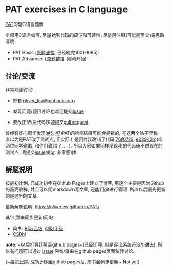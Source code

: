 # PAT exercises in C language

[PAT][pat]习题C语言题解

全部用C语言编写, 尽量达到代码的简洁和可读性, 尽量用注释(可能是英文)将思路写明.

* PAT Basic ([原题链接][pat-b], 已经刷完1001-1085):
* PAT Advanced ([原题链接][pat-a], 刚刚开始):

## 讨论/交流

非常欢迎讨论!

- 邮箱:oliver_lew@outlook.com

- 发现问题/题目讨论也欢迎提交[issue][issues]

- 要改正/改进代码欢迎提交[pull request][pulls]

曾经有好心同学发现([#5][issue-5], [#7][pull-7])PAT的检测结果可能会是错的, 在这两个帖子里我一直以为是PAT改了测试点,
但实际上是因为我改错了代码([76f0722][commit-#5], [e029c2b][commit-#7])(向两位同学道歉, 和你们说错了. . . ).
所以大家如果同样发现我的代码通不过现在的测试点, 请提交[issue][issues]或[pr][pulls], 非常感谢!

## 解题说明

按最初计划, 已成功初步在Github Pages上建立了博客, 用这个主要是因为Github的高亮很棒, 并且可以用markdown写文章,
还能用git进行管理. 所以以后最先更新的是这里的文章.

最新解题说明: https://oliverlew.github.io/PAT/

其它(暂未同步更新)网站:

- 简书: [B级/乙级][jianshu-b], [A级/甲级][jianshu-a]
- [CSDN](https://blog.csdn.net/Oliver__Lew)

**note:** ~以后打算迁移至github pages~(已经迁移, 但是评论系统还没加进去), 所以有问题可以通过
[issue][issues] 系统/将来在github pages页面和我讨论.

(~虽如上述, 成功迁移至github pages后, 简书会同步更新~ Not yet)

##
[gh-pages]: https://github.com/OliverLew/PAT/tree/gh-pages
[issues]: https://github.com/OliverLew/PAT/issues
[pulls]: https://github.com/OliverLew/PAT/pulls
[issue-5]: https://github.com/OliverLew/PAT/issues/5
[pull-7]: https://github.com/OliverLew/PAT/pull/7
[commit-#5]: https://github.com/OliverLew/PAT/commit/76f072258e295ad5ccf5b3ec3196c72679c22c93#diff-77516117cde8132f56ef044da2238e08
[commit-#7]: https://github.com/OliverLew/PAT/commit/e029c2b78f85356500fedfbc667d02e5a229f62e#diff-9cadb2a99b3bab7cfdb9e19fdef3f9ad

[pat]: https://www.patest.cn/contests
[pat-a]: https://www.patest.cn/contests/pat-a-practise
[pat-b]: https://www.patest.cn/contests/pat-b-practise

[jianshu-a]: http://www.jianshu.com/p/8944b15f8194
[jianshu-b]: http://www.jianshu.com/p/c2b557516b50


